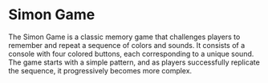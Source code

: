 # Simon Game
The Simon Game is a classic memory game that challenges players to remember and repeat a sequence of colors and sounds. 
It consists of a console with four colored buttons, each corresponding to a unique sound. 
The game starts with a simple pattern, and as players successfully replicate the sequence, it progressively becomes more complex.

